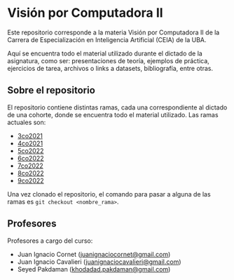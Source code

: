 # Visión por Computadora II

Este repositorio corresponde a la materia Visión por Computadora II de la Carrera de Especialización en Inteligencia Artificial (CEIA) de la UBA. 

Aquí se encuentra todo el material utilizado durante el dictado de la asignatura, como ser: presentaciones de teoría, ejemplos de práctica, ejercicios de tarea, archivos o links a datasets, bibliografía, entre otras.

## Sobre el repositorio

El repositorio contiene distintas ramas, cada una correspondiente al dictado de una cohorte, donde se encuentra todo el material utilizado. Las ramas actuales son:

- [3co2021](https://github.com/FIUBA-Posgrado-Inteligencia-Artificial/vision_computadora_II/tree/3co2021)
- [4co2021](https://github.com/FIUBA-Posgrado-Inteligencia-Artificial/vision_computadora_II/tree/4co2021)
- [5co2022](https://github.com/FIUBA-Posgrado-Inteligencia-Artificial/vision_computadora_II/tree/5co2022)
- [6co2022](https://github.com/FIUBA-Posgrado-Inteligencia-Artificial/vision_computadora_II/tree/6co2022)
- [7co2022](https://github.com/FIUBA-Posgrado-Inteligencia-Artificial/vision_computadora_II/tree/7co2022)
- [8co2022](https://github.com/FIUBA-Posgrado-Inteligencia-Artificial/vision_computadora_II/tree/8co2022)
- [9co2022](https://github.com/FIUBA-Posgrado-Inteligencia-Artificial/vision_computadora_II/tree/9co2022)

Una vez clonado el repositorio, el comando para pasar a alguna de las ramas es `git checkout <nombre_rama>`.

## Profesores

Profesores a cargo del curso:

- Juan Ignacio Cornet (<juanignaciocornet@gmail.com>)
- Juan Ignacio Cavalieri (<juanignaciocavalieri@gmail.com>)
- Seyed Pakdaman (<khodadad.pakdaman@gmail.com>)
